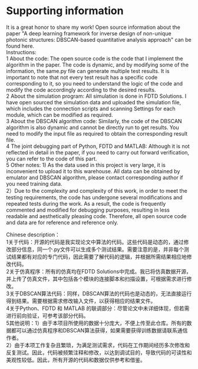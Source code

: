 # Supporting information 
It is a great honor to share my work! Open source information about the paper "A deep learning framework for inverse design of non-unique photonic structures:  DBSCAN-based quantitative analysis approach" can be found here.  
Instructions:  
1 About the code: The open source code is the code that I implement the algorithm in the paper. The code is dynamic, and by modifying some of the information, the same.py file can generate multiple test results. It is important to note that not every test result has a specific code corresponding to it, so you need to understand the logic of the code and modify the code accordingly according to the desired results.  
2 About the simulation program: All simulation is done in FDTD Solutions. I have open sourced the simulation data and uploaded the simulation file, which includes the connection scripts and scanning Settings for each module, which can be modified as required.  
3 About the DBSCAN algorithm code: Similarly, the code of the DBSCAN algorithm is also dynamic and cannot be directly run to get results. You need to modify the input file as required to obtain the corresponding result file.  
4 The joint debugging part of Python, FDTD and MATLAB: Although it is not reflected in detail in the paper, if you need to carry out forward verification, you can refer to the code of this part.  
5 Other notes: 1) As the data used in this project is very large, it is inconvenient to upload it to this warehouse. All data can be obtained by emulator and DBSCAN algorithm, please contact corresponding author if you need training data.  
2）Due to the complexity and complexity of this work, in order to meet the testing requirements, the code has undergone several modifications and repeated tests during the work. As a result, the code is frequently commented and modified for debugging purposes, resulting in less readable and aesthetically pleasing code. Therefore, all open source code and data are for reference and reference only.  

Chinese description：  
1关于代码：开源的代码是我实现论文中算法的代码。这些代码是动态的，通过修改部分信息，同一个.py文件可以生成多个测试结果。需要注意的是，并非每个测试结果都有对应的专门代码，因此需要了解代码的逻辑，并根据所需结果相应地修改代码。  
2关于仿真程序：所有的仿真均在FDTD Solutions中完成。我已将仿真数据开源，并上传了仿真文件，其中包括各个模块的连接脚本和扫描设置，可根据需求进行修改。  
3关于DBSCAN算法代码：同样，DBSCAN算法的代码也是动态的，无法直接运行得到结果。需要根据需求修改输入文件，以获得相应的结果文件。   
4关于Python、FDTD 和 MATLAB 的联调部分：尽管论文中未详细体现，但若需进行前向验证，可参考该部分代码。  
5其他说明：1）由于本项目所使用的数据十分庞大，不便上传至此仓库。所有的数据都可以通过仿真程序和DBSCAN算法获得，如果需要获得训练数据请联系通信作者。  
2）由于本项工作复杂且繁琐，为满足测试需求，代码在工作期间经历多次修改和反复测试。因此，代码被频繁注释和修改，以达到调试目的，导致代码的可读性和美观性较低。因此，所有开源的代码和数据仅供参考和借鉴。  

